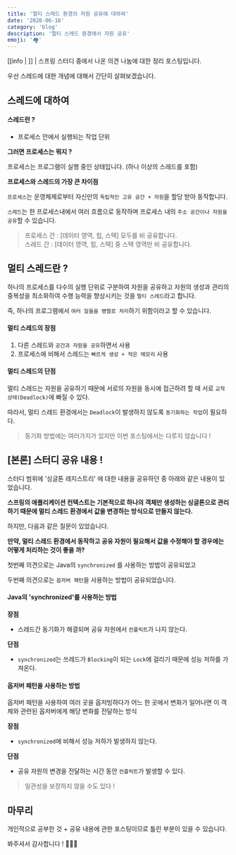 ```yaml
---
title: '멀티 스레드 환경의 자원 공유에 대하여'
date: '2020-06-16'
category: 'blog'
description: '멀티 스레드 환경에서 자원 공유'
emoji: '🏘'
---
```


[[info | ]]
| 스프링 스터디 중에서 나온 의견 나눔에 대한 정리 포스팅입니다.

우선 스레드에 대한 개념에 대해서 간단히 살펴보겠습니다.

## 스레드에 대하여

#### 스레드란 ?

- 프로세스 안에서 실행되는 작업 단위

**그러면 프로세스는 뭐지 ?**

프로세스는 프로그램이 실행 중인 상태입니다. (하나 이상의 스레드를 포함)

**프로세스와 스레드의 가장 큰 차이점**

`프로세스`는 운영체제로부터 자신만의 `독립적인 고유 공간 + 자원`을 할당 받아 동작합니다.

`스레드`는 한 프로세스내에서 여러 흐름으로 동작하며 프로세스 내의 `주소 공간이나 자원을 공유`할 수 있습니다.

> 프로세스 간 : [데이터 영역, 힙, 스택] 모두를 비 공유합니다.  
> 스레드 간 : [데이터 영역, 힙, 스택] 중 스택 영역만 비 공유합니다.

## 멀티 스레드란 ?

하나의 프로세스를 다수의 실행 단위로 구분하여 자원을 공유하고 자원의 생성과 관리의 중복성을 최소화하여 수행 능력을 향상시키는 것을 `멀티 스레드`라고 합니다.

즉, 하나의 프로그램에서 `여러 일들을 병렬로 처리`하기 위함이라고 할 수 있습니다.

#### 멀티 스레드의 장점

1. 다른 스레드와 `공간과 자원을 공유`하면서 사용
2. 프로세스에 비해서 스레드는 `빠르게 생성 + 적은 메모리` 사용

#### 멀티 스레드의 단점

멀티 스레드는 자원을 공유하기 때문에 서로의 자원을 동시에 접근하려 할 때 서로 `교착 상태(Deadlock)`에 빠질 수 있다.

따라서, 멀티 스레드 환경에서는 `Deadlock`이 발생하지 않도록 `동기화하는 작업`이 필요하다.

> 동기화 방법에는 여러가지가 있지만 이번 포스팅에서는 다루지 않습니다 !

## [본론] 스터디 공유 내용 !

스터디 범위에 '싱글톤 레지스트리' 에 대한 내용을 공유하던 중 아래와 같은 내용이 있었습니다.

**스프링의 애플리케이션 컨텍스트는 기본적으로 하나의 객체만 생성하는 싱글톤으로 관리하기 때문에 멀티 스레드 환경에서 값을 변경하는 방식으로 만들지 않는다.**

하지만, 다음과 같은 질문이 있었습니다.

**만약, 멀티 스레드 환경에서 동작하고 공유 자원이 필요해서 값을 수정해야 할 경우에는 어떻게 처리하는 것이 좋을 까?**

첫번째 의견으로는 Java의 `synchronized` 를 사용하는 방법이 공유되었고

두번째 의견으로는 `옵저버 패턴`을 사용하는 방법이 공유되었습니다.

#### Java의 'synchronized'를 사용하는 방법

**장점**

- 스레드간 동기화가 해결되며 공유 자원에서 `컨플릭트`가 나지 않는다.

**단점**

- `synchronized`는 쓰레드가 `Blocking`이 되는 `Lock`에 걸리기 때문에 성능 저하를 가져온다.

#### 옵저버 패턴을 사용하는 방법

옵저버 패턴을 사용하여 여러 곳을 옵저빙하다가 어느 한 곳에서 변화가 일어나면 이 객체와 관련된 옵저버에게 해당 변화를 전달하는 방식

**장점**

- `synchronized`에 비해서 성능 저하가 발생하지 않는다.

**단점**

- 공유 자원의 변경을 전달하는 시간 동안 `컨플릭트`가 발생할 수 있다.

> 일관성을 보장하지 않을 수도 있다 !

## 마무리

개인적으로 공부한 것 + 공유 내용에 관한 포스팅이므로 틀린 부분이 있을 수 있습니다.

봐주셔서 감사합니다 ! 🙇🏻‍♂️
